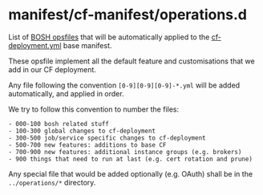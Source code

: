 manifest/cf-manifest/operations.d
=================================

List of [BOSH opsfiles](https://bosh.io/docs/cli-ops-files/)
that will be automatically applied to the
[cf-deployment.yml](https://github.com/cloudfoundry/cf-deployment/blob/master/cf-deployment.yml)
base manifest.

These opsfile implement all the default feature and customisations that
we add in our CF deployment.

Any file following the convention `[0-9][0-9][0-9]-*.yml` will be added
automatically, and applied in order.


We try to follow this convention to number the files:

    - 000-100 bosh related stuff
    - 100-300 global changes to cf-deployment
    - 300-500 job/service specific changes to cf-deployment
    - 500-700 new features: additions to base CF
    - 700-900 new features: additional instance groups (e.g. brokers)
    - 900 things that need to run at last (e.g. cert rotation and prune)

Any special file that would be added optionally (e.g. OAuth) shall
be in the `../operations/*` directory.
